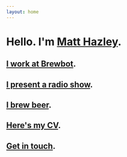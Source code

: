 ```yaml
---
layout: home
---
```


<div class="homepage span10 offset2">
  <h1>Hello. I'm <a href="about.html">Matt Hazley</a>.</h1>
  <h2><a href="http://www.brewbot.io/">I work at Brewbot</a>.</h2>
  <h2><a href="http://thefarset.tumblr.com/">I present a radio show</a>.</h2>
  <h2><a href="http://www.brewersfriend.com/homebrew/brewer/51642/matthazley">I brew beer</a>.</h2>
  <h2><a href="cv.html">Here's my CV</a>.</h2>
  <h2><a href="mailto:matthazley@gmail.com">Get in touch</a>.</h2>
</div>
